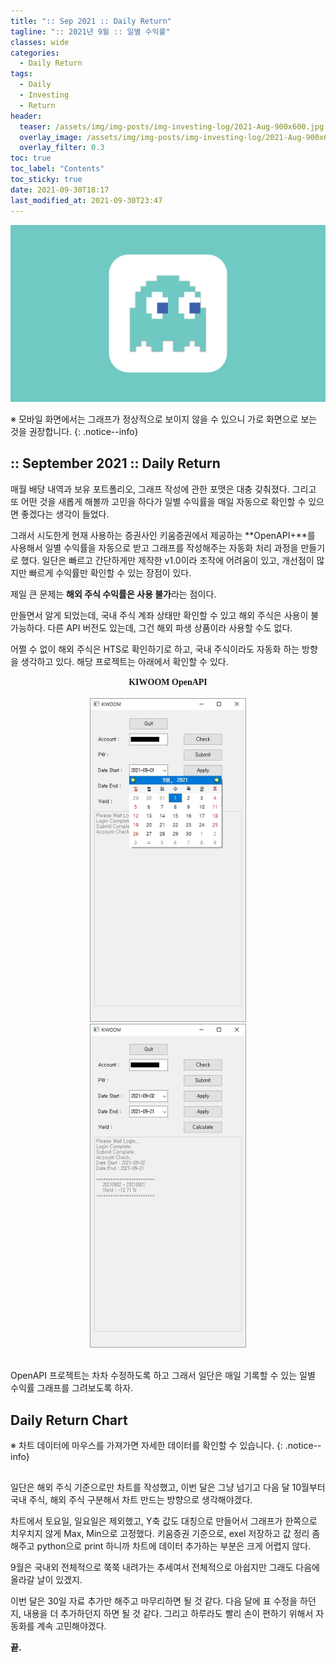 ```yaml
---
title: ":: Sep 2021 :: Daily Return"
tagline: ":: 2021년 9월 :: 일별 수익률"
classes: wide
categories:
  - Daily Return
tags:
  - Daily
  - Investing
  - Return
header:
  teaser: /assets/img/img-posts/img-investing-log/2021-Aug-900x600.jpg
  overlay_image: /assets/img/img-posts/img-investing-log/2021-Aug-900x600.jpg
  overlay_filter: 0.3
toc: true
toc_label: "Contents"
toc_sticky: true
date: 2021-09-30T18:17
last_modified_at: 2021-09-30T23:47
---
```



![Thunmnail](/assets/img/img-config/blank-1600x900.jpg)

※ 모바일 화면에서는 그래프가 정상적으로 보이지 않을 수 있으니 가로 화면으로 보는 것을 권장합니다.
{: .notice--info}


## :: September 2021 :: Daily Return

매월 배당 내역과 보유 포트폴리오, 그래프 작성에 관한 포맷은 대충 갖춰졌다. 그리고 또 어떤 것을 새롭게 해볼까 고민을 하다가 일별 수익률을 매일 자동으로 확인할 수 있으면 좋겠다는 생각이 들었다.

그래서 시도한게 현재 사용하는 증권사인 키움증권에서 제공하는 **OpenAPI+**를 사용해서 일별 수익률을 자동으로 받고 그래프를 작성해주는 자동화 처리 과정을 만들기로 했다. 일단은 빠르고 간단하게만 제작한 v1.0이라 조작에 어려움이 있고, 개선점이 많지만 빠르게 수익률만 확인할 수 있는 장점이 있다.

제일 큰 문제는 **해외 주식 수익률은 사용 불가**라는 점이다.

만들면서 알게 되었는데, 국내 주식 계좌 상태만 확인할 수 있고 해외 주식은 사용이 불가능하다. 다른 API 버전도 있는데, 그건 해외 파생 상품이라 사용할 수도 없다.

어쩔 수 없이 해외 주식은 HTS로 확인하기로 하고, 국내 주식이라도 자동화 하는 방향을 생각하고 있다. 해당 프로젝트는 아래에서 확인할 수 있다.


<div align="center">
<a href="https://github.com/habijung/kiwoom-openapi" style="font-family: AppleSDGothicNeo; font-weight: bold; text-decoration: none;"><i class="fab fa-github-alt"></i> KIWOOM OpenAPI</a>
<br><br>

<img src="/assets/img/img-posts/img-daily-return/kiwoom-openapi-1.jpg" style="width: 250px; margin: 0 30px" />
<img src="/assets/img/img-posts/img-daily-return/kiwoom-openapi-2.jpg" style="width: 250px; margin: 0 30px" />
<br><br>
</div>


OpenAPI 프로젝트는 차차 수정하도록 하고 그래서 일단은 매일 기록할 수 있는 일별 수익률 그래프를 그려보도록 하자.


## Daily Return Chart

※ 차트 데이터에 마우스를 가져가면 자세한 데이터를 확인할 수 있습니다.
{: .notice--info}

<div style="margin: 0 auto 30px; width: 80%;"><canvas id="dailyReturn" height="200"></canvas></div>

일단은 해외 주식 기준으로만 차트를 작성했고, 이번 달은 그냥 넘기고 다음 달 10월부터 국내 주식, 해외 주식 구분해서 차트 만드는 방향으로 생각해야겠다.

차트에서 토요일, 일요일은 제외했고, Y축 값도 대칭으로 만들어서 그래프가 한쪽으로 치우치지 않게 Max, Min으로 고정했다. 키움증권 기준으로, exel 저장하고 값 정리 좀 해주고 python으로 print 하니까 차트에 데이터 추가하는 부분은 크게 어렵지 않다.

9월은 국내외 전체적으로 쭉쭉 내려가는 추세여서 전체적으로 아쉽지만 그래도 다음에 올라갈 날이 있겠지.

이번 달은 30일 자료 추가만 해주고 마무리하면 될 것 같다. 다음 달에 표 수정을 하던지, 내용을 더 추가하던지 하면 될 것 같다. 그리고 하루라도 빨리 손이 편하기 위해서 자동화를 계속 고민해야겠다.

**끝.**


<!-- chart script load -->
<script src="/assets/js/js-daily-return/2021-09-30-sep-2021-return.js"></script>
